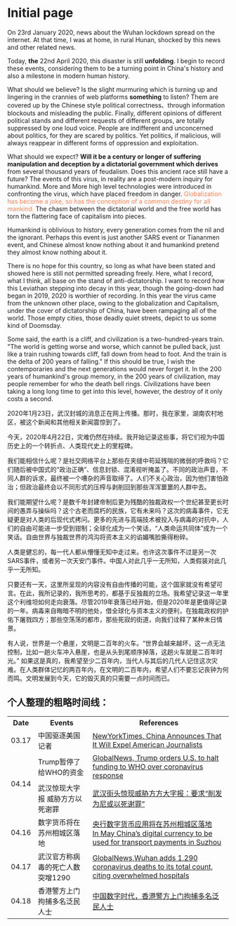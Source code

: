 # Initial page

On 23rd January 2020, news about the Wuhan lockdown spread on the internet. At that time, I was at home, in rural Hunan, shocked by this news and other related news.

Today, **the** 22nd April 2020, this disaster is still **unfolding**. I begin to record these events, considering them to be a turning point in China's history and also a milestone in modern human history.

What should we believe? Is the slight murmuring which is turning up and lingering in the crannies of web platforms **something** to listen? Them are covered up by the Chinese style political correctness、through information blockouts and misleading the public. Finally, different opinions of different political stands and different requests of different groups, are totally suppressed by one loud voice. People are indifferent and unconcerned about politics, for they are scared by politics. Yet politics, if malicious, will always reappear in different forms of oppression and exploitation.

What should we expect? **Will it be a century or longer of suffering manipulation and deception by a dictatorial government which derives** from several thousand years of feudalism. Does  this ancient race still have a future? The events of this virus, in reality are a post-modern inquiry for humankind. More and More high level technologies were introduced in confronting the virus, which have placed freedom in danger. <span style="color:coral">Globalization has become  a joke, so has  the conception of a common destiny for all mankind.</span> The chasm between the dictatorial world and the free world has torn the flattering face of capitalism into pieces.

Humankind is oblivious to history, every generation comes from the nil and the ignorant. Perhaps this event is just another SARS event or Tiananmen event, and Chinese almost know nothing about it and humankind pretend they almost know nothing about it.

There is no hope for this country, so long as what have been stated and showed here is still not permitted spreading freely. Here, what I record, what I think, all base on the stand of anti-dictatorship. I want to record how this Leviathan stepping into decay in this year, though the going-down had began in 2019, 2020 is worthier of recording. In this year the virus came from the unknown other place, owing to the globalization and Capitalism, under the cover of dictatorship of China, have been rampaging all of the world. Those empty cities, those deadly quiet streets, depict to us some kind of Doomsday.

Some said, the earth is a cliff, and civilization is a two-hundred-years train.  "The world is getting worse and worse, which cannot be pulled back, just like a train rushing towards cliff, fall down from head to foot. And the train is the delta of 200 years of falling." If this should be true, I wish the contemporaries and the next generations would never forget it. In the 200 years of humankind's group memory, in the 200 years of civilization, may people remember for who the death bell rings. Civilizations have been taking a long long time to get into this level, however, the destroy of it only costs a second.

2020年1月23日，武汉封城的消息正在网上传播。那时，我在家里，湖南农村地区，被这个新闻和其他相关新闻震惊到了。

今天，2020年4月22日，灾难仍然在持续。我开始记录这些事，将它们视为中国历史上的一个转折点、人类现代史上的里程碑。

我们能相信什么呢？是社交网络平台上那些在夹缝中苟延残喘的微弱的呼救吗？它们随后被中国式的“政治正确”、信息封锁、混淆视听掩盖了。不同的政治声音，不同人群的诉求，最终被一个嘈杂的声音取缔了。人们不关心政治，因为他们害怕政治；但政治最终会以不同形式的压榨与剥削回到那些浑浑噩噩的人群中去。

我们能期望什么呢？是数千年封建帝制后更为残酷的独裁政权一个世纪甚至更长时间的愚弄与操纵吗？这个古老而腐朽的民族，它有未来吗？这次的病毒事件，它无疑更是对人类的后现代式拷问。更多的先进与高端技术被投入与病毒的对抗中，人们的自由可能进一步受到钳制；全球化成为一个笑话，“人类命运共同体”成为一个笑话。自由世界与独裁世界的鸿沟将资本主义的谄媚嘴脸撕得粉碎。

人类是健忘的，每一代人都从懵懂无知中走过来。也许这次事件不过是另一次SARS事件，或者另一次天安门事件。中国人对此几乎一无所知，人类假装对此几乎一无所知。

只要还有一天，这里所呈现的内容没有自由传播的可能，这个国家就没有希望可言。在此，我所记录的，我所思考的，都基于反独裁的立场。我希望记录这一年里这个利维坦如何走向衰落。尽管2019年衰落已经开始，但是2020年是更值得记录的一年。病毒来自晦暗不明的他处，借全球化与资本主义的便利，在独裁政权的护佑下屠戮四方；那些空荡荡的都市，那些死寂的街道，向我们诠释了某种末日情景。

有人说，世界是一个悬崖，文明是二百年的火车。“世界会越来越坏，这一点无法控制，比如一趟火车冲入悬崖，也是从头到尾顺序掉落，这趟火车就是二百年时光。” 如果这是真的，我希望至少二百年内，当代人与其后的几代人记住这次灾难。在人类群体记忆的两百年内，在文明的二百年内，希望人们不要忘记丧钟为何而鸣。文明发展到今天，它的毁灭真的只需要一点时间而已。

## 个人整理的粗略时间线：
<table>
	<tr>
	    <th>Date</th>
	    <th>Events</th>
	    <th>References</th>  
	</tr >
  <tr >
	    <td>03.17</td>
	    <td>中国驱逐美国记者</td>
	    <td><a href="https://www.nytimes.com/2020/03/17/business/media/china-expels-american-journalists.htm">NewYorkTimes, China Announces That It Will Expel American Journalists</a></td>
	</tr>
	<tr >
	    <td rowspan="2">04.14</td>
	    <td>Trump暂停了给WHO的资金</td>
	    <td><a href="https://globalnews.ca/news/6818210/trump-halts-us-funding-who-coronavirus/">GlobalNews, Trump orders U.S. to halt funding to WHO over coronavirus response</a></td>
	</tr>
	<tr>
	    <td>武汉惊现大字报 威胁方方以死谢罪</td>
	    <td><a href="http://www.rfi.fr/cn/%E7%A4%BE%E4%BC%9A/20200416-%E6%AD%A6%E6%B1%89%E8%A1%97%E5%A4%B4%E6%83%8A%E7%8E%B0%E5%A8%81%E8%83%81%E6%96%B9%E6%96%B9%E5%A4%A7%E5%AD%97%E6%8A%A5-%E8%A6%81%E6%B1%82-%E5%89%8A%E5%8F%91%E4%B8%BA%E5%B0%BC%E6%88%96%E4%BB%A5%E6%AD%BB%E8%B0%A2%E7%BD%AA">武汉街头惊现威胁方方大字报：要求“削发为尼或以死谢罪”</a></td>
	</tr>
	<tr>
	    <td >04.16</td>
	    <td>数字货币将在苏州相城区落地</td>
	    <td><a href="http://www.nbd.com.cn/articles/2020-04-16/1425918.html">央行数字货币应用将在苏州相城区落地</a><br> <a href="https://www.ledgerinsights.com/china-digital-currency-transport-payments-in-suzhou/">In May China’s digital currency to be used for transport payments in Suzhou</a></td>
	</tr>
	<tr>
	    <td >04.17</td>
	    <td >武汉官方称病毒的死亡人数突增1290</td>
	    <td ><a href="https://globalnews.ca/news/6831122/coronavirus-wuhan-death-toll-up/">GlobalNews,Wuhan adds 1,290 coronavirus deaths to its total count, citing overwhelmed hospitals</a></td>
	</tr>
	<tr>
	    <td >04.18</td>
	    <td >香港警方上门拘捕多名泛民人士</td>
	    <td ><a href="https://chinadigitaltimes.net/chinese/2020/04/%e5%be%b7%e5%9b%bd%e4%b9%8b%e5%a3%b0%ef%bd%9c%e9%a6%99%e6%b8%af%e8%ad%a6%e6%96%b9%e4%b8%8a%e9%97%a8%e6%8b%98%e6%8d%95%e5%a4%9a%e5%90%8d%e6%b3%9b%e6%b0%91%e4%ba%ba%e5%a3%ab/">中国数字时代，香港警方上门拘捕多名泛民人士</a></td>
	</tr>
</table>


<!-- | 日期 | 事件 |         引用|
| -- | --| --|
|03.17 |中国驱逐美国记者 | -[NewYorkTimes, China Announces That It Will Expel American Journalists](https://www.nytimes.com/2020/03/17/business/media/china-expels-american-journalists.html)|
|04.14 |Trump暂停了给WHO的资金| -[GlobalNews, Trump orders U.S. to halt funding to WHO over coronavirus response](https://globalnews.ca/news/6818210/trump-halts-us-funding-who-coronavirus/) |
|04.16 |数字货币将在苏州相城区落地| -[央行数字货币应用将在苏州相城区落地](http://www.nbd.com.cn/articles/2020-04-16/1425918.html)<br> -[In May China’s digital currency to be used for transport payments in Suzhou](https://www.ledgerinsights.com/china-digital-currency-transport-payments-in-suzhou/)|
|04.17 |武汉官方称病毒的死亡人数突增1290|-[GlobalNews,Wuhan adds 1,290 coronavirus deaths to its total count, citing overwhelmed hospitals](https://globalnews.ca/news/6831122/coronavirus-wuhan-death-toll-up/)|
|04.18 |香港警方上门拘捕多名泛民人士| -[中国数字时代，香港警方上门拘捕多名泛民人士](https://chinadigitaltimes.net/chinese/2020/04/%e5%be%b7%e5%9b%bd%e4%b9%8b%e5%a3%b0%ef%bd%9c%e9%a6%99%e6%b8%af%e8%ad%a6%e6%96%b9%e4%b8%8a%e9%97%a8%e6%8b%98%e6%8d%95%e5%a4%9a%e5%90%8d%e6%b3%9b%e6%b0%91%e4%ba%ba%e5%a3%ab/) -->

